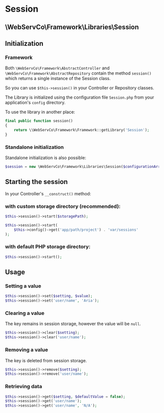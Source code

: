 # Session

## \WebServCo\Framework\Libraries\Session

## Initialization

### Framework

Both `\WebServCo\Framework\AbstractController` and `\WebServCo\Framework\AbstractRepository` contain the method `session()` which returns a single instance of the Session class.

So you can use `$this->session()` in your Controller or Repository classes.

The Library is initialized using the configuration file `Session.php` from your application's `config` directory.

To use the library in another place:

```php
final public function session()
{
    return \\WebServCo\Framework\Framework::getLibrary('Session');
}
```

### Standalone initialization

Standalone initialization is also possible:

```php
$session = new \WebServCo\Framework\Libraries\Session($configurationArray);
```

## Starting the session

In your Controller's `__construct()` method:

### with custom storage directory (recommended):

```php
$this->session()->start($storagePath);

$this->session()->start(
    $this->config()->get('app/path/project') . 'var/sessions'
);
```

### with default PHP storage directory:

```php
$this->session()->start();
```

## Usage

### Setting a value

```php
$this->session()->set($setting, $value);
$this->session()->set('user/name', 'Aria');
```
### Clearing a value

The key remains in session storage, however the value will be `null`.

```php
$this->session()->clear($setting);
$this->session()->clear('user/name');
```

### Removing a value

The key is deleted from session storage.

```php
$this->session()->remove($setting);
$this->session()->remove('user/name');
```

### Retrieving data

```php
$this->session()->get($setting, $defaultValue = false);
$this->session()->get('user/name');
$this->session()->get('user/name', 'N/A');
```
